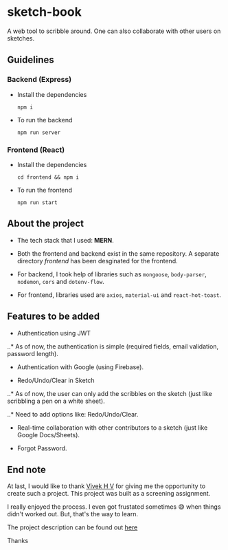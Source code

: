 # sketch-book

A web tool to scribble around. One can also collaborate with other users on sketches.

## Guidelines

### Backend (Express)

- Install the dependencies
  ```
  npm i
  ```
- To run the backend
  ```
  npm run server
  ```

### Frontend (React)

- Install the dependencies
  ```
  cd frontend && npm i
  ```
- To run the frontend
  ```
  npm run start
  ```

## About the project

- The tech stack that I used: **MERN**.

- Both the frontend and backend exist in the same repository. A separate directory _frontend_ has been desginated for the frontend.

- For backend, I took help of libraries such as `mongoose`, `body-parser`, `nodemon`, `cors` and `dotenv-flow`.

- For frontend, libraries used are `axios`, `material-ui` and `react-hot-toast`.

## Features to be added

- Authentication using JWT

..\* As of now, the authentication is simple (required fields, email validation, password length).

- Authentication with Google (using Firebase).

- Redo/Undo/Clear in Sketch

..\* As of now, the user can only add the scribbles on the sketch (just like scribbling a pen on a white sheet).

..\* Need to add options like: Redo/Undo/Clear.

- Real-time collaboration with other contributors to a sketch (just like Google Docs/Sheets).

- Forgot Password.

## End note

At last, I would like to thank [Vivek H V](https://www.linkedin.com/in/vivek-h-v/) for giving me the opportunity to create such a project. This project was built as a screening assignment.

I really enjoyed the process. I even got frustated sometimes :sweat_smile: when things didn't worked out. But, that's the way to learn.

The project description can be found out [here](https://naya-studio.notion.site/Full-Stack-Engineer-Task-274013fbb7cf4d0a8f8eab876b6d5ff0)

Thanks
